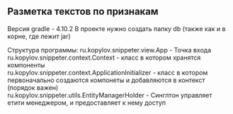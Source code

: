 ## Разметка текстов по признакам  

Версия gradle - 4.10.2
В проекте нужно создать папку db (также как и в корне, где лежит jar)


Структура программы:
ru.kopylov.snippeter.view.App - Точка входа  
ru.kopylov.snippeter.context.Context - класс в котором хранятся компоненты  
ru.kopylov.snippeter.context.ApplicationInitializer - класс в котором первоначально создаются компонеты и добавляются в контекст (порядок важен)    
ru.kopylov.snippeter.utils.EntityManagerHolder -  Синглтон управляет етити менеджером, и предоставляет к нему доступ  


